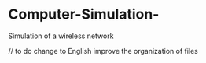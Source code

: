 # Computer-Simulation-
Simulation of a wireless network

// to do
 change to English
 improve the organization of files
